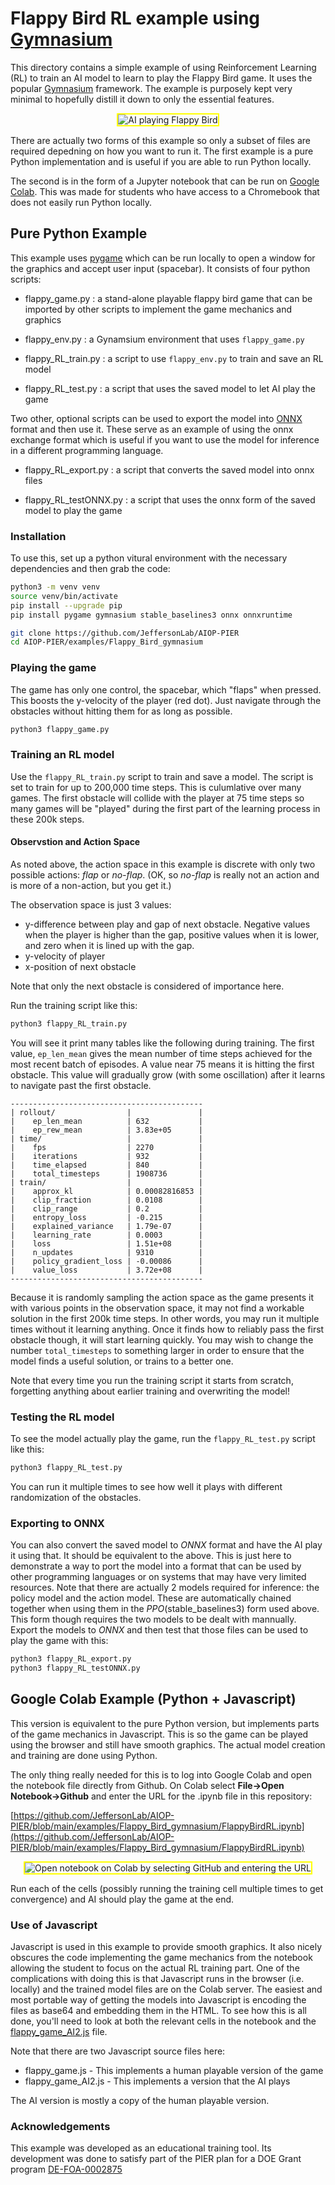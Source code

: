 
# Flappy Bird RL example using [Gymnasium](https://gymnasium.farama.org)

This directory contains a simple example of using Reinforcement Learning (RL) to train an AI model to learn to play the Flappy Bird game. It uses the popular [Gymnasium](https://gymnasium.farama.org) framework. The example is purposely kept very minimal to hopefully distill it down to only the essential features.


<p align="center">
  <img src="../../doc/flappy_bird_ai.gif" alt="AI playing Flappy Bird" style="border: 2px solid yellow;">
</p>

There are actually two forms of this example so only a subset of files are required depedning on how you want to run it. The first example is a pure Python implementation and is useful if you are able to run Python locally. 

The second is in the form of a Jupyter notebook that can be run on [Google Colab](https://colab.research.google.com/). This was made for students who have access to a Chromebook that does not easily run Python locally.

## Pure Python Example

This example uses [pygame](https://www.pygame.org/docs/) which can be run locally to open a window for the graphics and accept user input (spacebar). It consists of four python scripts:

- flappy_game.py : a stand-alone playable flappy bird game that can be imported by other scripts to implement the game mechanics and graphics

- flappy_env.py : a Gynamsium environment that uses `flappy_game.py`

- flappy_RL_train.py : a script to use `flappy_env.py` to train and save an RL model

- flappy_RL_test.py : a script that uses the saved model to let AI play the game

Two other, optional scripts can be used to export the model into [ONNX](https://onnx.ai/) format and then use it. These serve as an example of using the onnx exchange format which is useful if you want to use the model for inference in a different programming language.

- flappy_RL_export.py : a script that converts the saved model into onnx files

- flappy_RL_testONNX.py : a script that uses the onnx form of the saved model to play the game


### Installation

To use this, set up a python vitural environment with the necessary dependencies and then grab the code:

~~~bash
python3 -m venv venv
source venv/bin/activate
pip install --upgrade pip
pip install pygame gymnasium stable_baselines3 onnx onnxruntime

git clone https://github.com/JeffersonLab/AIOP-PIER
cd AIOP-PIER/examples/Flappy_Bird_gymnasium
~~~

### Playing the game

The game has only one control, the spacebar, which "flaps" when pressed. This boosts the y-velocity of the player (red dot). Just navigate through the obstacles without hitting them for as long as possible.

~~~bash
python3 flappy_game.py
~~~

### Training an RL model

Use the `flappy_RL_train.py` script to train and save a model. The script is set to train for up to 200,000 time steps. This is culumlative over many games. The first obstacle will collide with the player at 75 time steps so many games will be "played" during the first part of the learning process in these 200k steps.

#### Observstion and Action Space
As noted above, the action space in this example is discrete with only two possible actions: *flap* or *no-flap*. (OK, so *no-flap* is really not an action and is more of a non-action, but you get it.)

The observation space is just 3 values:
- y-difference between play and gap of next obstacle. Negative values when the player is higher than the gap, positive values when it is lower, and zero when it is lined up with the gap.
- y-velocity of player
- x-position of next obstacle

Note that only the next obstacle is considered of importance here. 

Run the training script like this:

~~~bash
python3 flappy_RL_train.py
~~~

You will see it print many tables like the following during training. The first value, `ep_len_mean` gives the mean number of time steps achieved for the most recent batch of episodes. A value near 75 means it is hitting the first obstacle. This value will gradually grow (with some oscillation) after it learns to navigate past the first obstacle.

```
-------------------------------------------
| rollout/                |               |
|    ep_len_mean          | 632           |
|    ep_rew_mean          | 3.83e+05      |
| time/                   |               |
|    fps                  | 2270          |
|    iterations           | 932           |
|    time_elapsed         | 840           |
|    total_timesteps      | 1908736       |
| train/                  |               |
|    approx_kl            | 0.00082816853 |
|    clip_fraction        | 0.0108        |
|    clip_range           | 0.2           |
|    entropy_loss         | -0.215        |
|    explained_variance   | 1.79e-07      |
|    learning_rate        | 0.0003        |
|    loss                 | 1.51e+08      |
|    n_updates            | 9310          |
|    policy_gradient_loss | -0.00086      |
|    value_loss           | 3.72e+08      |
-------------------------------------------
```

Because it is randomly sampling the action space as the game presents it with various points in the observation space, it may not find a workable solution in the first 200k time steps. In other words, you may run it multiple times without it learning anything. Once it finds how to reliably pass the first obstacle though, it will start learning quickly. You may wish to change the number `total_timesteps` to something larger in order to ensure that the model finds a useful solution, or trains to a better one.

Note that every time you run the training script it starts from scratch, forgetting anything about earlier training and overwriting the model!

### Testing the RL model

To see the model actually play the game, run the `flappy_RL_test.py` script like this:

~~~bash
python3 flappy_RL_test.py
~~~

You can run it multiple times to see how well it plays with different randomization of the obstacles.

### Exporting to ONNX
You can also convert the saved model to *ONNX* format and have the AI play it using that. It should be equivalent to the above. This is just here to demonstrate a way to port the model into a format that can be used by other programming languages or on systems that may have very limited resources. Note that there are actually 2 models required for inference: the policy model and the action model. These are automatically chained together when using them in the *PPO*(stable_baselines3) form used above. This form though requires the two models to be dealt with mannually. Export the models to *ONNX* and then test that those files can be used to play the game with this:

~~~bash
python3 flappy_RL_export.py
python3 flappy_RL_testONNX.py
~~~


## Google Colab Example (Python + Javascript)

This version is equivalent to the pure Python version, but implements parts of the game mechanics in Javascript. This is so the game can be played using the browser and still have smooth graphics. The actual model creation and training are done using Python.

The only thing really needed for this is to log into Google Colab and open the notebook file directly from Github. On Colab select **File->Open Notebook->Github** and enter the URL for the .ipynb file in this repository:

[https://github.com/JeffersonLab/AIOP-PIER/blob/main/examples/Flappy_Bird_gymnasium/FlappyBirdRL.ipynb](https://github.com/JeffersonLab/AIOP-PIER/blob/main/examples/Flappy_Bird_gymnasium/FlappyBirdRL.ipynb)

<p align="center">
  <img src="../../doc/flappy_bird_ai_colab1.png" alt="Open notebook on Colab by selecting GitHub and entering the URL" style="border: 2px solid yellow;">
</p>

Run each of the cells (possibly running the training cell multiple times to get convergence) and AI should play the game at the end.

### Use of Javascript
Javascript is used in this example to provide smooth graphics. It also nicely obscures the code implementing the game mechanics from the notebook allowing the student to focus on the actual RL training part. One of the complications with doing this is that Javascript runs in the browser (i.e. locally) and the trained model files are on the Colab server. The easiest and most portable way of getting the models into Javascript is encoding the files as base64 and embedding them in the HTML. To see how this is all done, you'll need to look at both the relevant cells in the notebook and the [flappy_game_AI2.js](flappy_game_AI2.js) file.

Note that there are two Javascript source files here:

- flappy_game.js - This implements a human playable version of the game
- flappy_game_AI2.js - This implements a version that the AI plays

The AI version is mostly a copy of the human playable version.

### Acknowledgements
This example was developed as an educational training tool. Its development was done to satisfy part of the PIER plan for a DOE Grant program [DE-FOA-0002875](https://science.osti.gov/np/-/media/grants/pdf/foas/2023/SC_FOA_0002875.pdf) 

